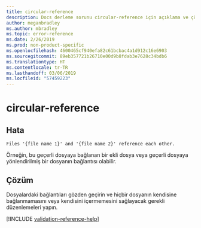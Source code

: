 ```yaml
---
title: circular-reference
description: Docs derleme sorunu circular-reference için açıklama ve çözüm
author: meganbradley
ms.author: mbradley
ms.topic: error-reference
ms.date: 2/26/2019
ms.prod: non-product-specific
ms.openlocfilehash: 4600465cf940efa82c61bcbac4a1d912c16e6903
ms.sourcegitcommit: 89eb357721b26710e00d9b8fdab3e7628c34bdb6
ms.translationtype: HT
ms.contentlocale: tr-TR
ms.lasthandoff: 03/06/2019
ms.locfileid: "57459223"
---
```

# <a name="circular-reference"></a>circular-reference

## <a name="error"></a>Hata

`Files '{file name 1}' and '{file name 2}' reference each other.`

Örneğin, bu geçerli dosyaya bağlanan bir ekli dosya veya geçerli dosyaya yönlendirilmiş bir dosyanın bağlantısı olabilir.

## <a name="resolution"></a>Çözüm

Dosyalardaki bağlantıları gözden geçirin ve hiçbir dosyanın kendisine bağlanmamasını veya kendisini içermemesini sağlayacak gerekli düzenlemeleri yapın.

<!--make sure to add this file to your includes folder and verify the path-->
[!INCLUDE [validation-reference-help](includes/validation-reference-help.md)]
